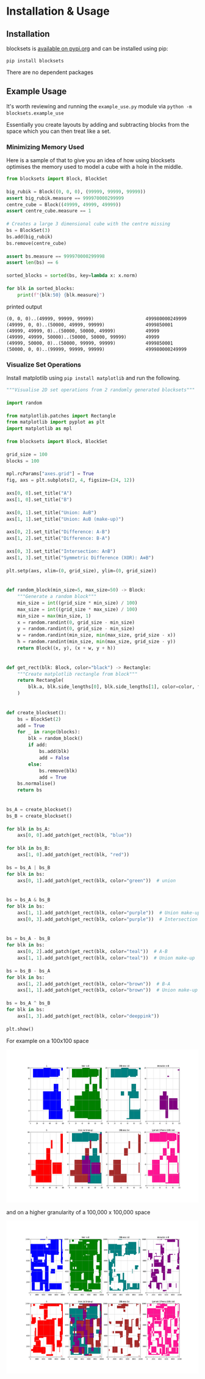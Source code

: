 # Installation & Usage

## Installation

blocksets is [available on pypi.org](https://pypi.org/project/blocksets/) and
can be installed using pip:

`pip install blocksets`

There are no dependent packages

## Example Usage

It's worth reviewing and running the `example_use.py` module via
`python -m blocksets.example_use`

Essentially you create layouts by adding and subtracting blocks from the space
which you can then treat like a set.

### Minimizing Memory Used

Here is a sample of that to give you an idea of how using blocksets optimises
the memory used to model a cube with a hole in the middle.

```python
from blocksets import Block, BlockSet

big_rubik = Block((0, 0, 0), (99999, 99999, 99999))
assert big_rubik.measure == 999970000299999
centre_cube = Block((49999, 49999, 49999))
assert centre_cube.measure == 1

# Creates a large 3 dimensional cube with the centre missing
bs = BlockSet(3)  
bs.add(big_rubik)
bs.remove(centre_cube)

assert bs.measure == 999970000299998
assert len(bs) == 6

sorted_blocks = sorted(bs, key=lambda x: x.norm)

for blk in sorted_blocks:
    print(f"{blk:50} {blk.measure}")
```

printed output

```text
(0, 0, 0)..(49999, 99999, 99999)                   499980000249999
(49999, 0, 0)..(50000, 49999, 99999)               4999850001
(49999, 49999, 0)..(50000, 50000, 49999)           49999
(49999, 49999, 50000)..(50000, 50000, 99999)       49999
(49999, 50000, 0)..(50000, 99999, 99999)           4999850001
(50000, 0, 0)..(99999, 99999, 99999)               499980000249999    
```

### Visualize Set Operations

Install matplotlib using `pip install matplotlib` and run the following.

```python
"""Visualise 2D set operations from 2 randomly generated blocksets"""

import random

from matplotlib.patches import Rectangle
from matplotlib import pyplot as plt
import matplotlib as mpl

from blocksets import Block, BlockSet

grid_size = 100
blocks = 100

mpl.rcParams["axes.grid"] = True
fig, axs = plt.subplots(2, 4, figsize=(24, 12))

axs[0, 0].set_title("A")
axs[1, 0].set_title("B")

axs[0, 1].set_title("Union: A∪B")
axs[1, 1].set_title("Union: A∪B (make-up)")

axs[0, 2].set_title("Difference: A-B")
axs[1, 2].set_title("Difference: B-A")

axs[0, 3].set_title("Intersection: A∩B")
axs[1, 3].set_title("Symmetric Difference (XOR): A⊕B")

plt.setp(axs, xlim=(0, grid_size), ylim=(0, grid_size))


def random_block(min_size=5, max_size=50) -> Block:
    """Generate a random block"""
    min_size = int((grid_size * min_size) / 100)
    max_size = int((grid_size * max_size) / 100)
    min_size = max(min_size, 1)
    x = random.randint(0, grid_size - min_size)
    y = random.randint(0, grid_size - min_size)
    w = random.randint(min_size, min(max_size, grid_size - x))
    h = random.randint(min_size, min(max_size, grid_size - y))
    return Block((x, y), (x + w, y + h))


def get_rect(blk: Block, color="black") -> Rectangle:
    """Create matplotlib rectangle from block"""
    return Rectangle(
        blk.a, blk.side_lengths[0], blk.side_lengths[1], color=color, fc=color, lw=0
    )


def create_blockset():
    bs = BlockSet(2)
    add = True
    for _ in range(blocks):
        blk = random_block()
        if add:
            bs.add(blk)
            add = False
        else:
            bs.remove(blk)
            add = True
    bs.normalise()
    return bs


bs_A = create_blockset()
bs_B = create_blockset()

for blk in bs_A:
    axs[0, 0].add_patch(get_rect(blk, "blue"))

for blk in bs_B:
    axs[1, 0].add_patch(get_rect(blk, "red"))

bs = bs_A | bs_B
for blk in bs:
    axs[0, 1].add_patch(get_rect(blk, color="green"))  # union


bs = bs_A & bs_B
for blk in bs:
    axs[1, 1].add_patch(get_rect(blk, color="purple"))  # Union make-up
    axs[0, 3].add_patch(get_rect(blk, color="purple"))  # Intersection


bs = bs_A - bs_B
for blk in bs:
    axs[0, 2].add_patch(get_rect(blk, color="teal"))  # A-B
    axs[1, 1].add_patch(get_rect(blk, color="teal"))  # Union make-up

bs = bs_B - bs_A
for blk in bs:
    axs[1, 2].add_patch(get_rect(blk, color="brown"))  # B-A
    axs[1, 1].add_patch(get_rect(blk, color="brown"))  # Union make-up

bs = bs_A ^ bs_B
for blk in bs:
    axs[1, 3].add_patch(get_rect(blk, color="deeppink"))

plt.show()
```

For example on a 100x100 space

<img
src="https://raw.githubusercontent.com/daveisagit/blocksets/main/assets/example_2d_all_set_operations.png"
width="800" height="400" alt="example_2d_all_set_operations.png">

and on a higher granularity of a 100,000 x 100,000 space

<img
src="https://raw.githubusercontent.com/daveisagit/blocksets/main/assets/operations_on_large_areas.png"
width="800" height="400" alt="operations_on_large_areas.png">